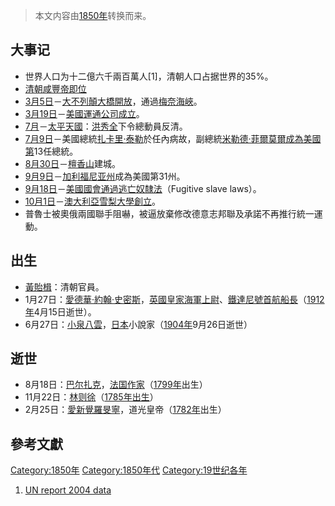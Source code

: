 > 本文内容由[1850年](https://zh.wikipedia.org/wiki/1850年)转换而来。


## 大事记

  - 世界人口为十二億六千兩百萬人\[1\]，清朝人口占据世界的35%。
  - [清朝](../Page/清朝.md "wikilink")[咸豐帝即位](https://zh.wikipedia.org/wiki/咸豐帝 "wikilink")
  - [3月5日](../Page/3月5日.md "wikilink")－[大不列顛大橋開放](https://zh.wikipedia.org/wiki/大不列顛大橋 "wikilink")，通過[梅奈海峽](https://zh.wikipedia.org/wiki/梅奈海峽 "wikilink")。
  - [3月19日](../Page/3月19日.md "wikilink")－[美國運通公司成立](https://zh.wikipedia.org/wiki/美國運通公司 "wikilink")。
  - [7月](https://zh.wikipedia.org/wiki/7月 "wikilink")－[太平天國](https://zh.wikipedia.org/wiki/太平天國 "wikilink")：[洪秀全](../Page/洪秀全.md "wikilink")下令總動員反清。
  - [7月9日](https://zh.wikipedia.org/wiki/7月9日 "wikilink")－美國總統[扎卡里·泰勒](../Page/扎卡里·泰勒.md "wikilink")於任內病故，副總統[米勒德·菲爾莫爾成為美國第](https://zh.wikipedia.org/wiki/米勒德·菲爾莫爾 "wikilink")13任總統。
  - [8月30日](../Page/8月30日.md "wikilink")－[檀香山](../Page/檀香山.md "wikilink")建城。
  - [9月9日](../Page/9月9日.md "wikilink")－[加利福尼亚州](../Page/加利福尼亚州.md "wikilink")成為美國第31州。
  - [9月18日](../Page/9月18日.md "wikilink")－[美國國會通過](https://zh.wikipedia.org/wiki/美國國會 "wikilink")[逃亡奴隸法](https://zh.wikipedia.org/wiki/逃亡奴隸法 "wikilink")（Fugitive slave laws）。
  - [10月1日](../Page/10月1日.md "wikilink")－[澳大利亞](https://zh.wikipedia.org/wiki/澳大利亞 "wikilink")[雪梨大學創立](https://zh.wikipedia.org/wiki/雪梨大學 "wikilink")。
  - 普魯士被奧俄兩國聯手阻嚇，被逼放棄修改德意志邦聯及承諾不再推行統一運動。

## 出生

  - [黃貽楫](https://zh.wikipedia.org/wiki/黃貽楫 "wikilink")：清朝官員。
  - 1月27日：[愛德華·約翰·史密斯](https://zh.wikipedia.org/wiki/愛德華·約翰·史密斯 "wikilink")，[英國](https://zh.wikipedia.org/wiki/英國 "wikilink")[皇家海軍](https://zh.wikipedia.org/wiki/皇家海軍 "wikilink")[上尉](../Page/上尉.md "wikilink")、[鐵達尼號首航船長](https://zh.wikipedia.org/wiki/鐵達尼號 "wikilink")（[1912年](../Page/1912年.md "wikilink")4月15日逝世）。
  - 6月27日：[小泉八雲](../Page/小泉八雲.md "wikilink")，[日本](../Page/日本.md "wikilink")小說家（[1904年](../Page/1904年.md "wikilink")9月26日逝世）

## 逝世

  - 8月18日：[巴尔扎克](https://zh.wikipedia.org/wiki/巴尔扎克 "wikilink")，[法国作家](https://zh.wikipedia.org/wiki/法国 "wikilink")（[1799年](../Page/1799年.md "wikilink")出生）
  - 11月22日：[林则徐](../Page/林则徐.md "wikilink")（[1785年出生](https://zh.wikipedia.org/wiki/1785年 "wikilink")）
  - 2月25日：[愛新覺羅旻寧](https://zh.wikipedia.org/wiki/愛新覺羅旻寧 "wikilink")，道光皇帝（[1782年](../Page/1782年.md "wikilink")出生）

## 參考文獻

[Category:1850年](https://zh.wikipedia.org/wiki/Category:1850年 "wikilink") [Category:1850年代](https://zh.wikipedia.org/wiki/Category:1850年代 "wikilink") [Category:19世纪各年](https://zh.wikipedia.org/wiki/Category:19世纪各年 "wikilink")

1.  [UN report 2004 data](http://www.un.org/esa/population/publications/sixbillion/sixbilpart1.pdf)
